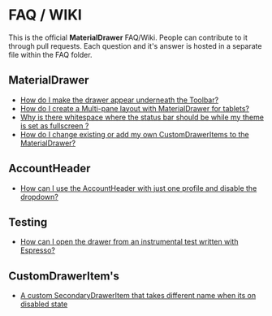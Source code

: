 # FAQ / WIKI

This is the official **MaterialDrawer** FAQ/Wiki. People can contribute to it through pull requests.
Each question and it's answer is hosted in a separate file within the FAQ folder.

## MaterialDrawer

* [How do I make the drawer appear underneath the Toolbar?](FAQ/howto_show_drawer_under_toolbar.md)
* [How do I create a Multi-pane layout with MaterialDrawer for tablets?](FAQ/howto_show_drawer_in_tablet_multipane.md)
* [Why is there whitespace where the status bar should be while my theme is set as fullscreen ?](FAQ/status_bar_whitespace.md)
* [How do I change existing or add my own CustomDrawerItems to the MaterialDrawer?](FAQ/howto_modify_add_custom_draweritems.md)

## AccountHeader

* [How can I use the AccountHeader with just one profile and disable the dropdown?](FAQ/accountheader_single_profile_without_dropdown.md)

## Testing

* [How can I open the drawer from an instrumental test written with Espresso?](FAQ/opening-drawer-from-espresso.md)


## CustomDrawerItem's

* [A custom SecondaryDrawerItem that takes different name when its on disabled state](https://gist.github.com/AngleV/400377184386193c985d905bd97f2d40)
